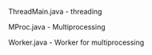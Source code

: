 ThreadMain.java - threading

MProc.java - Multiprocessing

Worker.java - Worker for multiprocessing
